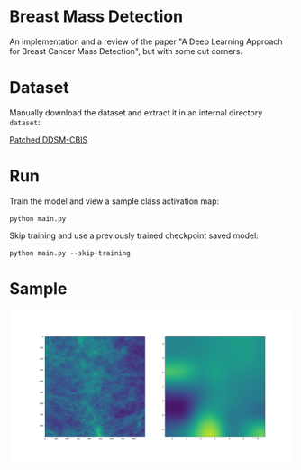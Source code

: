 # Breast Mass Detection

An implementation and a review of the paper "A Deep Learning Approach for
Breast Cancer Mass Detection", but with some cut corners.

# Dataset

Manually download the dataset and extract it in an internal directory `dataset`:

[Patched DDSM-CBIS](https://www.kaggle.com/llkihn/ddsm-cbis-patch)

# Run

Train the model and view a sample class activation map:

```
python main.py
```

Skip training and use a previously trained checkpoint saved model:

```
python main.py --skip-training
```

# Sample

![Class Activation Map](docs/classActivationMap.png)
